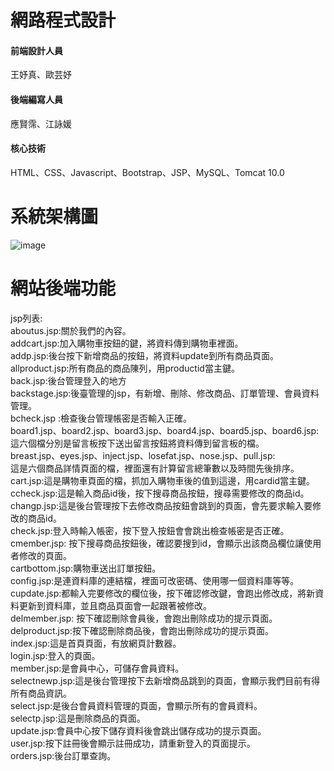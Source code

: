 # 網路程式設計
#### 前端設計人員  
王妤真、歐芸妤  
#### 後端編寫人員
應賢霈、江詠媛  
#### 核心技術  
HTML、CSS、Javascript、Bootstrap、JSP、MySQL、Tomcat 10.0  
# 系統架構圖
![image](https://github.com/10944130/NET/assets/92916670/60f77569-67b5-41c2-8597-9ca157ef1d9e)
# 網站後端功能
jsp列表:  
aboutus.jsp:關於我們的內容。  
addcart.jsp:加入購物車按鈕的鍵，將資料傳到購物車裡面。  
addp.jsp:後台按下新增商品的按鈕，將資料update到所有商品頁面。  
allproduct.jsp:所有商品的商品陳列，用productid當主鍵。  
back.jsp:後台管理登入的地方  
backstage.jsp:後臺管理的jsp，有新增、刪除、修改商品、訂單管理、會員資料管理。  
bcheck.jsp :檢查後台管理帳密是否輸入正確。  
board1.jsp、board2.jsp、board3.jsp、board4.jsp、board5.jsp、board6.jsp:  
這六個檔分別是留言板按下送出留言按鈕將資料傳到留言板的檔。  
breast.jsp、eyes.jsp、inject.jsp、losefat.jsp、nose.jsp、pull.jsp:  
這是六個商品詳情頁面的檔，裡面還有計算留言總筆數以及時間先後排序。  
cart.jsp:這是購物車頁面的檔，抓加入購物車後的值到這邊，用cardid當主鍵。  
ccheck.jsp:這是輸入商品id後，按下搜尋商品按鈕，搜尋需要修改的商品id。  
changp.jsp:這是後台管理按下去修改商品按鈕會跳到的頁面，會先要求輸入要修改的商品id。  
check.jsp:登入時輸入帳密，按下登入按鈕會會跳出檢查帳密是否正確。  
cmember.jsp: 按下搜尋商品按鈕後，確認要搜到id，會顯示出該商品欄位讓使用者修改的頁面。  
cartbottom.jsp:購物車送出訂單按鈕。  
config.jsp:是連資料庫的連結檔，裡面可改密碼、使用哪一個資料庫等等。  
cupdate.jsp:都輸入完要修改的欄位後，按下確認修改鍵，會跑出修改成，將新資料更新到資料庫，並且商品頁面會一起跟著被修改。  
delmember.jsp: 按下確認刪除會員後，會跑出刪除成功的提示頁面。  
delproduct.jsp:按下確認刪除商品後，會跑出刪除成功的提示頁面。  
index.jsp:這是首頁頁面，有放網頁計數器。  
login.jsp:登入的頁面。  
member.jsp:是會員中心，可儲存會員資料。  
selectnewp.jsp:這是後台管理按下去新增商品跳到的頁面，會顯示我們目前有得所有商品資訊。  
select.jsp:是後台會員資料管理的頁面，會顯示所有的會員資料。  
selectp.jsp:這是刪除商品的頁面。  
update.jsp:會員中心按下儲存資料後會跳出儲存成功的提示頁面。  
user.jsp:按下註冊後會顯示註冊成功，請重新登入的頁面提示。  
orders.jsp:後台訂單查詢。  

